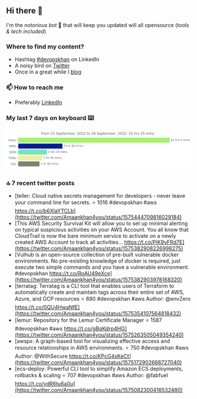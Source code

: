 <!--- [![Hits](https://hits.seeyoufarm.com/api/count/incr/badge.svg?url=https%3A%2F%2Fgithub.com%2Fakhan4u%2Fhit-counter&count_bg=%2379C83D&title_bg=%23555555&icon=&icon_color=%23E7E7E7&title=visits&edge_flat=false)](https://hits.seeyoufarm.com) --->

## Hi there 👋

I'm the _notorious bot_ 🤣 that will keep you updated will all opensource (_tools & tech included_) 

### Where to find my content?

* Hashtag [#devopskhan](https://www.linkedin.com/feed/hashtag/devopskhan) on LinkedIn
* A noisy bird on [Twitter](https://twitter.com/Amaankhan4you)
* Once in a great while I [blog](https://linuxparrot.com) 


### 📫 **How to reach me**

* Preferably [LinkedIn](https://www.linkedin.com/in/amaan-khan-linux-ninja)

### My last 7 days on keyboard ⌨️

<img src="https://github.com/akhan4u/akhan4u/blob/main/images/stat.svg" alt="Amaan's Wakatime Activity!"/>

### 🔝 7 recent twitter posts
<!-- DEVDOJO:START -->
- [teller: Cloud native secrets management for developers - never leave your command line for secrets.
⭐️ 1016
#devopskhan #aws
https://t.co/b6XlaYTCLb](https://twitter.com/Amaankhan4you/status/1575444709816029184)
- [This AWS Security Survival Kit will allow you to set up minimal alerting on typical suspicious activities on your AWS Account. You all know that CloudTrail is now the bare minimum service to activate on a newly created AWS Account to track all activities… https://t.co/PiK9yFRd7E](https://twitter.com/Amaankhan4you/status/1575382908226998275)
- [Vulhub is an open-source collection of pre-built vulnerable docker environments. No pre-existing knowledge of docker is required, just execute two simple commands and you have a vulnerable environment. #devopskhan https://t.co/RoAU49eXce](https://twitter.com/Amaankhan4you/status/1575382903978168320)
- [terratag: Terratag is a CLI tool that enables users of Terraform to automatically create and maintain tags across their entire set of AWS, Azure, and GCP resources
⭐️ 690
#devopskhan #aws
Author: @envZero
https://t.co/0QU4HwaNfE](https://twitter.com/Amaankhan4you/status/1575354107564818432)
- [lemur: Repository for the Lemur Certificate Manager
⭐️ 1587
#devopskhan #aws
https://t.co/gBqKdrp4HG](https://twitter.com/Amaankhan4you/status/1575263505049354240)
- [awspx: A graph-based tool for visualizing effective access and resource relationships in AWS environments.
⭐️ 750
#devopskhan #aws
Author: @WithSecure
https://t.co/KPcG4xKeCt](https://twitter.com/Amaankhan4you/status/1575172902688727040)
- [ecs-deploy: Powerful CLI tool to simplify Amazon ECS deployments, rollbacks &amp; scaling
⭐️ 707
#devopskhan #aws
Author: @fabfuel
https://t.co/ydR6tu6a0u](https://twitter.com/Amaankhan4you/status/1575082300416532480)
<!-- DEVDOJO:END -->

<!-- ![Amaan's GitHub stats](https://github-readme-stats.vercel.app/api?username=akhan4u&count_private=true&show_icons=true&hide=contribs) -->
